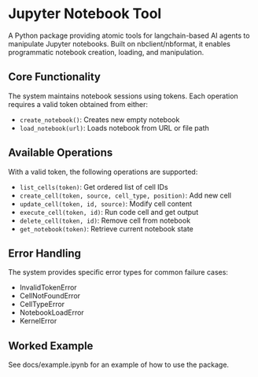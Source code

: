 # Jupyter Notebook Tool

A Python package providing atomic tools for langchain-based AI agents to manipulate Jupyter notebooks. Built on
nbclient/nbformat, it enables programmatic notebook creation, loading, and manipulation.

## Core Functionality

The system maintains notebook sessions using tokens. Each operation requires a valid token obtained from either:

- `create_notebook()`: Creates new empty notebook
- `load_notebook(url)`: Loads notebook from URL or file path

## Available Operations

With a valid token, the following operations are supported:

- `list_cells(token)`: Get ordered list of cell IDs
- `create_cell(token, source, cell_type, position)`: Add new cell
- `update_cell(token, id, source)`: Modify cell content
- `execute_cell(token, id)`: Run code cell and get output
- `delete_cell(token, id)`: Remove cell from notebook
- `get_notebook(token)`: Retrieve current notebook state

## Error Handling

The system provides specific error types for common failure cases:

- InvalidTokenError
- CellNotFoundError
- CellTypeError
- NotebookLoadError
- KernelError

## Worked Example

See docs/example.ipynb for an example of how to use the package.
